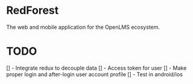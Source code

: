 # RedForest
The web and mobile application for the OpenLMS ecosystem.

# TODO
[] - Integrate redux to decouple data
[] - Access token for user
[] - Make proper login and after-login user account profile
[] - Test in android/ios